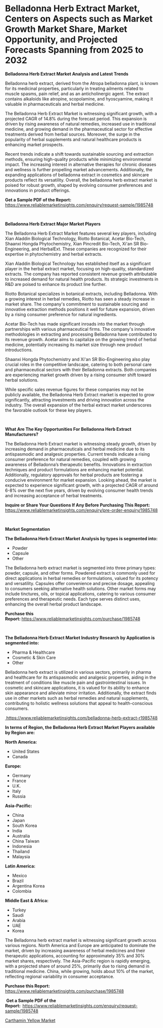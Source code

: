 <p><h1>Belladonna Herb Extract Market, Centers on Aspects such as Market Growth Market Share, Market Opportunity, and Projected Forecasts Spanning from 2025 to 2032</h1></p><p><strong>Belladonna Herb Extract Market Analysis and Latest Trends</strong></p>
<p><p>Belladonna herb extract, derived from the Atropa belladonna plant, is known for its medicinal properties, particularly in treating ailments related to muscle spasms, pain relief, and as an anticholinergic agent. The extract contains alkaloids like atropine, scopolamine, and hyoscyamine, making it valuable in pharmaceuticals and herbal medicine.</p><p>The Belladonna Herb Extract Market is witnessing significant growth, with a projected CAGR of 14.8% during the forecast period. This expansion is driven by rising awareness of natural remedies, increased use in traditional medicine, and growing demand in the pharmaceutical sector for effective treatments derived from herbal sources. Moreover, the surge in the popularity of herbal supplements and natural healthcare products is enhancing market prospects.</p><p>Recent trends indicate a shift towards sustainable sourcing and extraction methods, ensuring high-quality products while minimizing environmental impact. The increasing interest in alternative therapies for chronic diseases and wellness is further propelling market advancements. Additionally, the expanding applications of belladonna extract in cosmetics and skincare products reflect its versatility. Overall, the belladonna herb extract market is poised for robust growth, shaped by evolving consumer preferences and innovations in product offerings.</p></p>
<p><strong>Get a Sample PDF of the Report:&nbsp;</strong> <a href="https://www.reliablemarketinsights.com/enquiry/request-sample/1985748?utm_campaign=2943&utm_medium=2&utm_source=Github&utm_content=ia&utm_term=03042025&utm_id=belladonna-herb-extract">https://www.reliablemarketinsights.com/enquiry/request-sample/1985748</a></p>
<p>&nbsp;</p>
<p><strong>Belladonna Herb Extract Major Market Players</strong></p>
<p><p>The Belladonna Herb Extract Market features several key players, including Xian Aladdin Biological Technology, Riotto Botanical, Acetar Bio-Tech, Shaanxi Hongda Phytochemistry, Xian Pincredit Bio-Tech, Xi'an SR Bio-Engineering, and HerbalExt. These companies are recognized for their expertise in phytochemistry and herbal extracts.</p><p>Xian Aladdin Biological Technology has established itself as a significant player in the herbal extract market, focusing on high-quality, standardized extracts. The company has reported consistent revenue growth attributable to increased demand for natural health products. Its strategic investments in R&D are poised to enhance its product line further.</p><p>Riotto Botanical specializes in botanical extracts, including Belladonna. With a growing interest in herbal remedies, Riotto has seen a steady increase in market share. The company's commitment to sustainable sourcing and innovative extraction methods positions it well for future expansion, driven by a rising consumer preference for natural ingredients.</p><p>Acetar Bio-Tech has made significant inroads into the market through partnerships with various pharmaceutical firms. The company's innovative methodologies in extracting and processing Belladonna have contributed to its revenue growth. Acetar aims to capitalize on the growing trend of herbal medicine, potentially increasing its market size through new product introductions.</p><p>Shaanxi Hongda Phytochemistry and Xi'an SR Bio-Engineering also play crucial roles in the competitive landscape, catering to both personal care and pharmaceutical sectors with their Belladonna extracts. Both companies are experiencing market growth driven by a rising consumer shift toward herbal solutions.</p><p>While specific sales revenue figures for these companies may not be publicly available, the Belladonna Herb Extract market is expected to grow significantly, attracting investments and driving innovation across the industry. The overall expansion of the herbal extract market underscores the favorable outlook for these key players.</p></p>
<p>&nbsp;</p>
<p><strong>What Are The Key Opportunities For Belladonna Herb Extract Manufacturers?</strong></p>
<p><p>The Belladonna Herb Extract market is witnessing steady growth, driven by increasing demand in pharmaceuticals and herbal medicine due to its antispasmodic and analgesic properties. Current trends indicate a rising consumer preference for natural remedies, coupled with growing awareness of Belladonna’s therapeutic benefits. Innovations in extraction techniques and product formulations are enhancing market potential. Additionally, regulatory approvals for herbal products are fostering a conducive environment for market expansion. Looking ahead, the market is expected to experience significant growth, with a projected CAGR of around 6-8% over the next five years, driven by evolving consumer health trends and increasing acceptance of herbal treatments.</p></p>
<p><strong>Inquire or Share Your Questions If Any Before Purchasing This Report:</strong> <a href="https://www.reliablemarketinsights.com/enquiry/pre-order-enquiry/1985748?utm_campaign=2943&utm_medium=2&utm_source=Github&utm_content=ia&utm_term=03042025&utm_id=belladonna-herb-extract">https://www.reliablemarketinsights.com/enquiry/pre-order-enquiry/1985748</a></p>
<p>&nbsp;</p>
<p><strong>Market Segmentation</strong></p>
<p><strong>The Belladonna Herb Extract Market Analysis by types is segmented into:</strong></p>
<p><ul><li>Powder</li><li>Capsule</li><li>Other</li></ul></p>
<p><p>The Belladonna herb extract market is segmented into three primary types: powder, capsule, and other forms. Powdered extract is commonly used for direct applications in herbal remedies or formulations, valued for its potency and versatility. Capsules offer convenience and precise dosage, appealing to consumers seeking alternative health solutions. Other market forms may include tinctures, oils, or topical applications, catering to various consumer preferences and therapeutic needs. Each type serves distinct uses, enhancing the overall herbal product landscape.</p></p>
<p><strong>Purchase this Report:&nbsp;</strong><a href="https://www.reliablemarketinsights.com/purchase/1985748?utm_campaign=2943&utm_medium=2&utm_source=Github&utm_content=ia&utm_term=03042025&utm_id=belladonna-herb-extract">https://www.reliablemarketinsights.com/purchase/1985748</a></p>
<p>&nbsp;</p>
<p><strong>The Belladonna Herb Extract Market Industry Research by Application is segmented into:</strong></p>
<p><ul><li>Pharma & Healthcare</li><li>Cosmetic & Skin Care</li><li>Other</li></ul></p>
<p><p>Belladonna herb extract is utilized in various sectors, primarily in pharma and healthcare for its antispasmodic and analgesic properties, aiding in the treatment of conditions like muscle pain and gastrointestinal issues. In cosmetic and skincare applications, it is valued for its ability to enhance skin appearance and alleviate minor irritation. Additionally, the extract finds use in other markets such as herbal remedies and natural supplements, contributing to holistic wellness solutions that appeal to health-conscious consumers.</p></p>
<p><a href="https://www.reliablemarketinsights.com/belladonna-herb-extract-r1985748?utm_campaign=2943&utm_medium=2&utm_source=Github&utm_content=ia&utm_term=03042025&utm_id=belladonna-herb-extract">&nbsp;https://www.reliablemarketinsights.com/belladonna-herb-extract-r1985748</a></p>
<p><strong>In terms of Region, the Belladonna Herb Extract Market Players available by Region are:</strong></p>
<p>
    <p> <strong> North America: </strong>
        <ul>
            <li>United States</li>
            <li>Canada</li>
        </ul>
        </p> 
    <p> <strong> Europe: </strong>
        <ul>
            <li>Germany</li>
            <li>France</li>
            <li>U.K.</li>
            <li>Italy</li>
            <li>Russia</li>
        </ul>
        </p> 
    <p> <strong> Asia-Pacific: </strong>
        <ul>
            <li>China</li>
            <li>Japan</li>
            <li>South Korea</li>
            <li>India</li>
            <li>Australia</li>
            <li>China Taiwan</li>
            <li>Indonesia</li>
            <li>Thailand</li>
            <li>Malaysia</li>
        </ul>
        </p> 
    <p> <strong> Latin America: </strong>
        <ul>
            <li>Mexico</li>
            <li>Brazil</li>
            <li>Argentina Korea</li>
            <li>Colombia</li>
        </ul>
        </p> 
    <p> <strong> Middle East & Africa: </strong>
        <ul>
            <li>Turkey</li>
            <li>Saudi</li>
            <li>Arabia</li>
            <li>UAE</li>
            <li>Korea</li>
        </ul>
    </p>
    </p>
<p><p>The Belladonna herb extract market is witnessing significant growth across various regions. North America and Europe are anticipated to dominate the market, driven by increasing awareness of herbal medicines and their therapeutic applications, accounting for approximately 35% and 30% market shares, respectively. The Asia-Pacific region is rapidly emerging, with a projected share of around 25%, primarily due to rising demand in traditional medicine. China, while growing, holds about 10% of the market, reflecting regional variability in consumer acceptance.</p></p>
<p><strong>Purchase this Report: </strong><a href="https://www.reliablemarketinsights.com/purchase/1985748?utm_campaign=2943&utm_medium=2&utm_source=Github&utm_content=ia&utm_term=03042025&utm_id=belladonna-herb-extract">https://www.reliablemarketinsights.com/purchase/1985748</a></p>
<p>&nbsp;<strong>Get a Sample PDF of the Report:&nbsp;&nbsp;</strong><a href="https://www.reliablemarketinsights.com/enquiry/request-sample/1985748?utm_campaign=2943&utm_medium=2&utm_source=Github&utm_content=ia&utm_term=03042025&utm_id=belladonna-herb-extract">https://www.reliablemarketinsights.com/enquiry/request-sample/1985748</a></p>
<p><strong></strong></p>
<p><p><a href="https://github.com/genayziben/Market-Research-Report-List-1/blob/main/carthamin-yellow-market.md?utm_campaign=2943&utm_medium=2&utm_source=Github&utm_content=ia&utm_term=03042025&utm_id=belladonna-herb-extract">Carthamin Yellow Market</a></p></p>